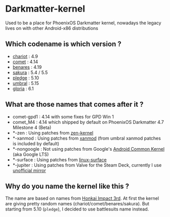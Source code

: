# Darkmatter-kernel
Used to be a place for PhoenixOS Darkmatter kernel, nowadays the legacy lives on with other Android-x86 distributions

## Which codename is which version ?
- [chariot](https://honkaiimpact3.hoyoverse.com/global/en-us/valkyries/106477/106395) : 4.9
- [comet](https://honkaiimpact3.hoyoverse.com/global/en-us/valkyries/106478/106399) : 4.14
- [benares](https://honkaiimpact3.fandom.com/wiki/Benares) : 4.19
- [sakura](https://honkaiimpact3.fandom.com/wiki/Yae_Sakura) : 5.4 / 5.5
- [pledge](https://honkaiimpact3.hoyoverse.com/global/en-us/valkyries/106473/106391) : 5.10
- [umbral](https://honkaiimpact3.hoyoverse.com/global/en-us/valkyries/106470/106387) : 5.15
- [gloria](https://honkaiimpact3.hoyoverse.com/global/en-us/valkyries/106467/106385) : 6.1

## What are those names that comes after it ?
- comet-gpd1 : 4.14 with some fixes for GPD Win 1
- comet_M4 : 4.14 which shipped by default on PhoenixOS Darkmatter 4.7 Milestone 4 (Beta)
- *-zen : Using patches from [zen-kernel](https://github.com/zen-kernel/zen-kernel)
- *-xanmod : Using patches from [xanmod](https://xanmod.org/) (from umbral xanmod patches is included by default)
- *-nongoogle : Not using patches from Google's [Android Common Kernel](https://android.googlesource.com/kernel/common/) (aka Google LTS)
- *-surface : Using patches from [linux-surface](https://github.com/linux-surface)
- *-jupiter : Using patches from Valve for the Steam Deck, currently I use [unofficial mirror](https://gitlab.com/evlaV/linux-integration)

## Why do you name the kernel like this ?
The name are based on names from [Honkai Impact 3rd](https://honkaiimpact3.hoyoverse.com/). At first the kernel are giving pretty random names (chariot/comet/benares/sakura). But starting from 5.10 (`pledge`), I decided to use battlesuits name instead.

